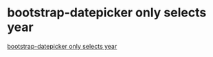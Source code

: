 # bootstrap-datepicker only selects year
[bootstrap-datepicker only selects year](https://aiwithcloud.com/2022/09/15/bootstrap_datepicker_only_selects_year/)